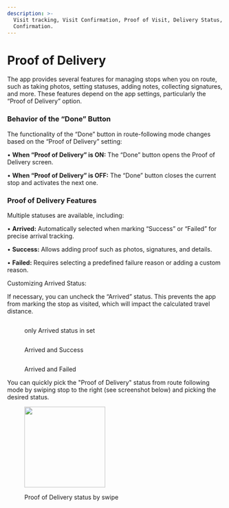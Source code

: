 ```yaml
---
description: >-
  Visit tracking, Visit Confirmation, Proof of Visit, Delivery Status, Delivery
  Confirmation.
---
```


# Proof of Delivery

The app provides several features for managing stops when you on route, such as taking photos, setting statuses, adding notes, collecting signatures, and more. These features depend on the app settings, particularly the “Proof of Delivery” option.

### Behavior of the “Done” Button

The functionality of the “Done” button in route-following mode changes based on the “Proof of Delivery” setting:

• **When “Proof of Delivery” is ON:** The “Done” button opens the Proof of Delivery screen.

• **When “Proof of Delivery” is OFF:** The “Done” button closes the current stop and activates the next one.

### Proof of Delivery Features

Multiple statuses are available, including:

• **Arrived:** Automatically selected when marking “Success” or “Failed” for precise arrival tracking.

• **Success:** Allows adding proof such as photos, signatures, and details.

• **Failed:** Requires selecting a predefined failure reason or adding a custom reason.

Customizing Arrived Status:

If necessary, you can uncheck the “Arrived” status. This prevents the app from marking the stop as visited, which will impact the calculated travel distance.

<div><figure><img src="../.gitbook/assets/49208D35-496B-433F-A062-1EC4903BDC4A.PNG" alt=""><figcaption><p>only Arrived status in set</p></figcaption></figure> <figure><img src="../.gitbook/assets/76119FBC-07E3-40D7-A146-698E8487D328.PNG" alt=""><figcaption><p>Arrived and Success</p></figcaption></figure> <figure><img src="../.gitbook/assets/6B15EDCA-984E-45F3-88FC-66273F74BE0B.PNG" alt=""><figcaption><p>Arrived and Failed</p></figcaption></figure></div>



You can quickly pick the "Proof of Delivery" status from route following mode by swiping stop to the right (see screenshot below) and picking the desired status.

<figure><img src="../.gitbook/assets/IMG_FCF01AAA71F7-1.jpeg" alt="" width="188"><figcaption><p>Proof of Delivery status by swipe</p></figcaption></figure>
